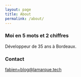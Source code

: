 ```yaml
---
layout: page
title: About
permalink: /about/
---
```


### Moi en 5 mots et 2 chiffres 

Développeur de 35 ans à Bordeaux.




### Contact 

[fabien+blog@lamarque.tech](mailto:fabien+blog@lamarque.tech)
